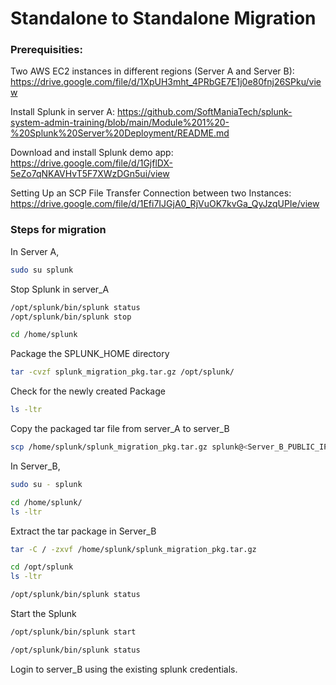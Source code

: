 # Standalone to Standalone Migration

### Prerequisities:

Two AWS EC2 instances in different regions (Server A and Server B):
https://drive.google.com/file/d/1XpUH3mht_4PRbGE7E1j0e80fnj26SPku/view

Install Splunk in server A:
https://github.com/SoftManiaTech/splunk-system-admin-training/blob/main/Module%201%20-%20Splunk%20Server%20Deployment/README.md

Download and install Splunk demo app:
https://drive.google.com/file/d/1GjflDX-5eZo7qNKAVHvT5F7XWzDGn5ui/view

Setting Up an SCP File Transfer Connection between two Instances:
https://drive.google.com/file/d/1Efi7IJGjA0_RjVuOK7kvGa_QyJzqUPIe/view 


### Steps for migration

In Server A,

```bash
sudo su splunk
```
Stop Splunk in server_A
```bash
/opt/splunk/bin/splunk status
/opt/splunk/bin/splunk stop
```

```bash
cd /home/splunk
```
Package the SPLUNK_HOME directory
```bash
tar -cvzf splunk_migration_pkg.tar.gz /opt/splunk/
```
Check for the newly created Package
```bash
ls -ltr
```
Copy the packaged tar file from server_A to server_B
```bash
scp /home/splunk/splunk_migration_pkg.tar.gz splunk@<Server_B_PUBLIC_IP>:/home/splunk
```
In Server_B,
```bash
sudo su - splunk
```
```bash
cd /home/splunk/
ls -ltr
```
Extract the tar package in Server_B
```bash
tar -C / -zxvf /home/splunk/splunk_migration_pkg.tar.gz
```
```bash
cd /opt/splunk
ls -ltr
```
```bash
/opt/splunk/bin/splunk status
```
Start the Splunk
```bash
/opt/splunk/bin/splunk start
```
```bash
/opt/splunk/bin/splunk status
```

Login to server_B using the existing splunk credentials.

